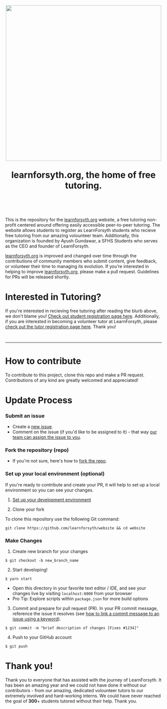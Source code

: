 <h1 align="center" style="margin-top: 1em; margin-bottom: 3em;">
  <a href="https://learnforsyth.org"><img width="500"  src="https://i.imgur.com/k6KB7gb.png"></a>
  <p>learnforsyth.org, the home of free tutoring.</p>
</h1>

This is the repository for the [learnforsyth.org](https://learnforsyth.org) website, a free tutoring non-profit centered around offering easily accessible peer-to-peer tutoring. The website allows students to register as LearnForsyth students who recieve free tutoring from our amazing volounteer team. Additionally, this organization is founded by Ayush Gundawar, a SFHS Students who serves as the CEO and founder of LearnForsyth.

[learnforsyth.org](https://learnforsyth.org) is improved and changed over time through the contributions of community members who submit content, give feedback, or volunteer their time to managing its evolution. If you’re interested in helping to improve [learnforsyth.org](https://learnforsyth.org), please make a pull request. Guidelines for PRs will be released shortly.

# Interested in Tutoring?
If you're interested in recieving free tutoring after reading the blurb above, we don't blame you! [Check out student registration page here](https://learnforsyth.org/get-tutoring). Additionally, if you are interested in becoming a volunteer tutor at LearnForsyth, please [check out the tutor registration page here](https://www.learnforsyth.org/tutors). Thank you!

<hr style="margin-top: 3em; margin-bottom: 3em;">

# How to contribute
To contribute to this project, clone this repo and make a PR request. Contributions of any kind are greatly welcomed and appreciated!

# Update Process
### Submit an issue

- Create a [new issue](https://github.com/learnforsyth/website/issues/new/choose).
- Comment on the issue (if you'd like to be assigned to it) - that way [our team can assign the issue to you](https://github.blog/2019-06-25-assign-issues-to-issue-commenters/).

### Fork the repository (repo)

- If you're not sure, here's how to [fork the repo](https://help.github.com/en/articles/fork-a-repo).

### Set up your local environment (optional)

If you're ready to contribute and create your PR, it will help to set up a local environment so you can see your changes.

1. [Set up your development environment](https://www.gatsbyjs.com/docs/tutorial/part-zero/)

2. Clone your fork

To clone this repository use the following Git command:
```
git clone https://github.com/learnforsyth/website && cd website
```

### Make Changes
1. Create new branch for your changes

```
$ git checkout -b new_branch_name
```

2. Start developing!

```
$ yarn start
```

- Open this directory in your favorite text editor / IDE, and see your changes live by visiting `localhost:8000` from your browser
- Pro Tip: Explore scripts within `package.json` for more build options

3. Commit and prepare for pull request (PR). In your PR commit message, reference the issue it resolves (see [how to link a commit message to an issue using a keyword](https://docs.github.com/en/free-pro-team@latest/github/managing-your-work-on-github/linking-a-pull-request-to-an-issue#linking-a-pull-request-to-an-issue-using-a-keyword)).

```
$ git commit -m "brief description of changes [Fixes #1234]"
```

4. Push to your GitHub account

```
$ git push
```

# Thank you!
Thank you to everyone that has assisted with the journey of LearnForsyth. It has been an amazing year and we could not have done it without our contributors - from our amazing, dedicated volounteer tutors to our extremely involved and hard-working interns. We could have never reached the goal of **300**+ students tutored without their help. Thank you.
